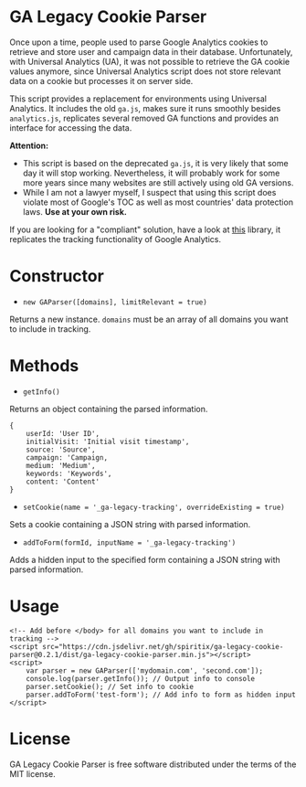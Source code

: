 # GA Legacy Cookie Parser

Once upon a time, people used to parse Google Analytics cookies to retrieve and store user and campaign data in their 
database. Unfortunately, with Universal Analytics (UA), it was not possible to retrieve the GA cookie values anymore, 
since Universal Analytics script does not store relevant data on a cookie but processes it on server side.

This script provides a replacement for environments using Universal Analytics. It includes the old `ga.js`, makes sure 
it runs smoothly besides `analytics.js`, replicates several removed GA functions and provides an interface for 
accessing the data.

**Attention:**
- This script is based on the deprecated `ga.js`, it is very likely that some day it will stop working. 
Nevertheless, it will probably work for some more years since many websites are still actively using old GA versions.
- While I am not a lawyer myself, I suspect that using this script does violate most of Google's TOC as well as most 
countries' data protection laws. **Use at your own risk.**

If you are looking for a "compliant" solution, have a look at [this](https://github.com/dm-guy/utm-alternative/)
library, it replicates the tracking functionality of Google Analytics. 

# Constructor

* `new GAParser([domains], limitRelevant = true)`

Returns a new instance.
`domains` must be an array of all domains you want to include in tracking.

# Methods

* `getInfo()`

Returns an object containing the parsed information.

```
{
    userId: 'User ID',
    initialVisit: 'Initial visit timestamp',
    source: 'Source',
    campaign: 'Campaign,
    medium: 'Medium',
    keywords: 'Keywords',
    content: 'Content'
}
```

* `setCookie(name = '_ga-legacy-tracking', overrideExisting = true)`

Sets a cookie containing a JSON string with parsed information.

* `addToForm(formId, inputName = '_ga-legacy-tracking')`

Adds a hidden input to the specified form containing a JSON string with parsed information.

# Usage

```
<!-- Add before </body> for all domains you want to include in tracking -->
<script src="https://cdn.jsdelivr.net/gh/spiritix/ga-legacy-cookie-parser@0.2.1/dist/ga-legacy-cookie-parser.min.js"></script>
<script>
    var parser = new GAParser(['mydomain.com', 'second.com']);
    console.log(parser.getInfo()); // Output info to console
    parser.setCookie(); // Set info to cookie
    parser.addToForm('test-form'); // Add info to form as hidden input
</script>
```

# License

GA Legacy Cookie Parser is free software distributed under the terms of the MIT license.
